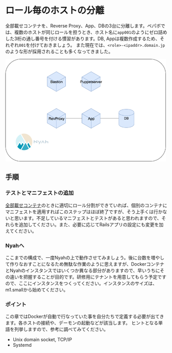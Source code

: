 # ロール毎のホストの分離

全部載せコンテナを、Reverse Proxy、App、DBの3台に分離します。ペパボでは、複数のホストが同じロールを担うとき、ホスト名に`app001`のようにゼロ詰めした3桁の通し番号を付ける慣習があります。DB, Appは複数作成するため、それぞれ`001`を付けておきましょう。
また現在では、`<role>-<ipaddr>.domain.jp`のような形が採用されることも多くなってきました。

<img src="../assets/step4.png" width="500" alt="ロール毎に分離した構成">

## 手順

### テストとマニフェストの追加

[全部載せコンテナ](all_in_one.md)のときに適切にロール分割ができていれば、個別のコンテナにマニフェストを適用すればこのステップはほぼ終了ですが、そう上手くは行かないと思います。不足しているマニフェストとテストがあると思われますので、それらを追加してください。また、必要に応じてRailsアプリの設定にも変更を加えてください。

### Nyahへ

ここまでの構成で、一度Nyahの上で動作させてみましょう。後に台数を増やして作りなおすことになるため無駄な作業のように思えますが、DockerコンテナとNyahのインスタンスではいくつか異なる部分がありますので、早いうちにその違いを把握することが目的です。研修用にテナントを用意してもらう予定ですので、ここにインスタンスをつくってください。インスタンスのサイズは、m1.smallから始めてください。

### ポイント

この章ではDockerが自動で行なっていた事を自分たちで定義する必要が出てきます。各ホストの接続や、デーモンの起動などが該当します。
ヒントとなる単語を列挙しますので、参考に調べてみてください。

- Unix domain socket, TCP/IP
- Systemd
